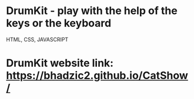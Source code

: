 # DrumKit - play with the help of the keys or the keyboard
HTML, CSS, JAVASCRIPT
# DrumKit website link: https://bhadzic2.github.io/CatShow/
